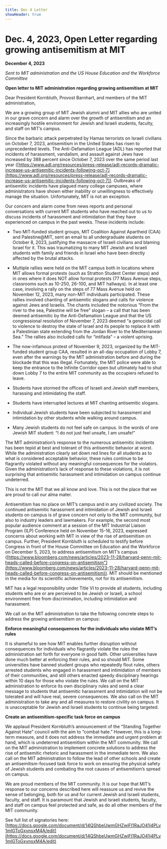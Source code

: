 ```yaml
---
title: Dec 4 Letter
showHeader: true
---
```


# Dec. 4, 2023, Open Letter regarding growing antisemitism at MIT

**December 4, 2023**



*Sent to MIT administration and the US House Education and the Workforce Committee*



**Open letter to MIT administration regarding growing antisemitism at MIT**



Dear President Kornbluth, Provost Barnhart, and members of the MIT administration,



We are a growing group of MIT Jewish alumni and MIT allies who are united in our grave concern and alarm over the growth of antisemitism and an increasingly hostile environment for Jewish and Israeli students, faculty, and staff on MIT’s campus.



Since the barbaric attack perpetrated by Hamas terrorists on Israeli civilians on October 7, 2023, antisemitism in the United States has risen to unprecedented levels. The Anti-Defamation League (ADL) has reported that incidents of harassment, vandalism, and assault against Jews have increased by 388 percent since October 7, 2023 over the same period last year ([https://www.adl.org/resources/press-release/adl-records-dramatic-increase-us-antisemitic-incidents-following-oct-7](https://www.adl.org/resources/press-release/adl-records-dramatic-increase-us-antisemitic-incidents-following-oct-7)). Outbreaks of antisemitic incidents have plagued many college campuses, where administrators have shown either inability or unwillingness to effectively manage the situation. Unfortunately, MIT is not an exception.



Our concern and alarm come from news reports and personal conversations with current MIT students who have reached out to us to discuss incidents of harassment and intimidation that they have experienced on campus in the past weeks. These incidents include:



+ Two MIT-funded student groups, MIT Coalition Against Apartheid (CAA) and Palestine@MIT, sent an email to all undergraduate students on October 8, 2023, justifying the massacre of Israeli civilians and blaming Israel for it. This was traumatizing to many MIT Jewish and Israeli students with family and friends in Israel who have been directly affected by the brutal attacks.



+ Multiple rallies were held on the MIT campus both in locations where MIT allows formal protests (such as Stratton Student Center steps) and in ones where it does NOT allow formal protests (77 Mass Avenue steps, classrooms such as 10-250, 26-100, and MIT hallways). In at least one case, involving a rally on the steps of 77 Mass Avenue held on November 12, 2023, many non-MIT individuals participated. These rallies involved chanting of antisemitic slogans and calls for violence against Jews and Israelis. The chants included the notorious “From the river to the sea, Palestine will be free” slogan – a call that has been deemed antisemitic by the Anti-Defamation League and that the US congressional resolution of November 7, 2023 deemed “a genocidal call to violence to destroy the state of Israel and its people to replace it with a Palestinian state extending from the Jordan River to the Mediterranean Sea.” The rallies also included calls for “intifada” – a violent uprising.



+ The now-infamous protest of November 9, 2023, organized by the MIT-funded student group CAA, resulted in an all-day occupation of Lobby 7, even after the warnings by the MIT administration before and during the blockade that this was illegal. Fortunately, the MIT police were able to keep the entrance to the Infinite Corridor open but ultimately had to shut down Lobby 7 to the entire MIT community as the occupiers refused to leave.



+ Students have stormed the offices of Israeli and Jewish staff members, harassing and intimidating the staff.



+ Students have interrupted lectures at MIT chanting antisemitic slogans.



+ Individual Jewish students have been subjected to harassment and intimidation by other students while walking around campus.



+ Many Jewish students do not feel safe on campus. In the words of one Jewish MIT student: “I do not just feel unsafe, I am unsafe!”




The MIT administration’s response to the numerous antisemitic incidents has been tepid at best and tolerant of this antisemitic behavior at worst. While the administration clearly set down red lines for all students as to what is considered acceptable behavior, these rules continue to be flagrantly violated without any meaningful consequences for the violators. Given the administration’s lack of response to these violations, it is not surprising that antisemitic harassment and intimidation on campus continue undeterred.



This is not the MIT that we all know and love. This is not the place that we are proud to call our alma mater.



Antisemitism has no place on MIT’s campus and in any civilized society. The continued antisemitic harassment and intimidation of Jewish and Israeli students on campus is of grave concern not only to the MIT community, but also to industry leaders and lawmakers. For example, the second most popular audience comment at a session of the MIT Industrial Liaison Program (ILP) Conference held on November 15-16, 2023, expressed concerns about working with MIT in view of the rise of antisemitism on campus. Further, President Kornbluth is scheduled to testify before Congress in front of the House Committee on Education and the Workforce on December 5, 2023, to address antisemitism on MIT’s campus ([https://www.bloomberg.com/news/articles/2023-11-28/harvard-penn-mit-heads-called-before-congress-on-antisemitism"](https://www.bloomberg.com/news/articles/2023-11-28/harvard-penn-mit-heads-called-before-congress-on-antisemitism)). MIT should be mentioned in the media for its scientific achievements, not for its antisemitism.



MIT has a legal responsibility under Title VI to provide all students, including students who are or are perceived to be Jewish or Israeli, a school environment free from discrimination, including intimidation and harassment.



We call on the MIT administration to take the following concrete steps to address the growing antisemitism on campus:



**Enforce meaningful consequences for the individuals who violate MIT’s rules**



It is shameful to see how MIT enables further disruption without consequences for individuals who flagrantly violate the rules the administration set forth for everyone in good faith. Other universities have done much better at enforcing their rules, and so should MIT. Some universities have banned student groups who repeatedly flout rules, others arrested students who engaged in harassment and intimidation of members of their communities, and still others enacted speedy disciplinary hearings within 10 days for those who violate the rules. We call on the MIT administration to enforce its own disciplinary rules and send a clear message to students that antisemitic harassment and intimidation will not be tolerated and will have real, severe consequences. We also call on the MIT administration to take any and all measures to restore civility on campus. It is unacceptable for Jewish and Israeli students to continue being targeted.



**Create an antisemitism-specific task force on campus**



We applaud President Kornbluth’s announcement of the “Standing Together Against Hate” council with the aim to “combat hate.” However, this is a long-term measure, and it does not address the immediate and urgent problem at hand, which is undeterred antisemitism within the MIT community. We call on the MIT administration to implement concrete solutions to address the rise of antisemitic rhetoric and harassment in the immediate term. We also call on the MIT administration to follow the lead of other schools and create an antisemitism-focused task force to work on ensuring the physical safety of Jewish students and combating the root causes of antisemitism’s spread on campus.



We are proud members of the MIT community. It is our hope that MIT’s response to our concerns described here will reassure us and revive the sense of belonging, both for us and for current Jewish and Israeli students, faculty, and staff. It is paramount that Jewish and Israeli students, faculty, and staff on campus feel protected and safe, as do all other members of the MIT community.







See full list of signatories here: [https://docs.google.com/document/d/14QShbeUwmGHZwjFI1RaJO41j4PLv1mIGToGxynsxM4A/edit](https://docs.google.com/document/d/14QShbeUwmGHZwjFI1RaJO41j4PLv1mIGToGxynsxM4A/edit)